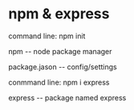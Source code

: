 # npm & express
command line: npm init

npm -- node package manager

package.jason -- config/settings




conmmand line: npm i express

express -- package named express

